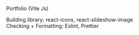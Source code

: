 Portfolio (Vite Js)

Building library: react-icons, react-slideshow-image  
Checking + Formatting: Eslint, Prettier
 
